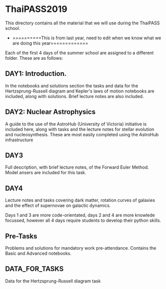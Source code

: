 # ThaiPASS2019

This directory contains all the material that we will use during the ThaiPASS school.

* ==========This is from last year, need to edit when we know what we are doing this year=============

Each of the first 4 days of the summer school are assigned to a different folder. These are as follows:

## DAY1: Introduction. 
In the notebooks and solutions section the tasks and data for the Hertzsprung-Russell diagram and Kepler's laws of motion notebooks are included, along with solutions. Brief lecture notes are also included.

## DAY2: Nuclear Astrophysics
A guide to the use of the AstroHub (University of Victoria) initiative is included here, along with tasks and the lecture notes for stellar evolution and nucleosynthesis. These are most easily completed using the AstroHub infrastructure

## DAY3
Full description, with brief lecture notes, of the Forward Euler Method. Model ansers are included for this task.

## DAY4
Lecture notes and tasks covering dark matter, rotation curves of galaxies and the effect of supernovae on galactic dynamics.

Days 1 and 3 are more code-orientated, days 2 and 4 are more knowlede focussed, however all 4 days require students to develop their python skills.

## Pre-Tasks
Problems and solutions for mandatory work pre-attendance. Contains the Basic and Advanced notebooks.

## DATA_FOR_TASKS
Data for the Hertzsprung-Russell diagram task
